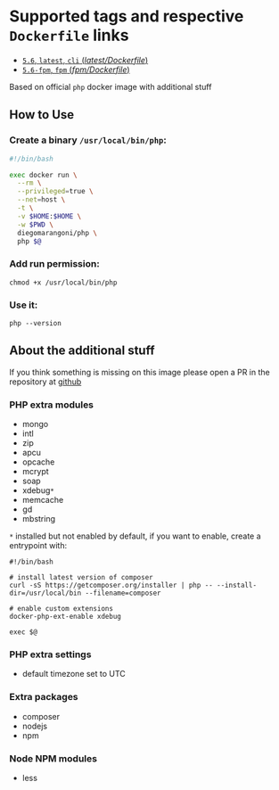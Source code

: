 # Supported tags and respective `Dockerfile` links

-   [`5.6`, `latest`, `cli` (*latest/Dockerfile*)](https://github.com/diegomarangoni/docker-php/blob/master/Dockerfile)
-   [`5.6-fpm`, `fpm` (*fpm/Dockerfile*)](https://github.com/diegomarangoni/docker-php/blob/fpm/Dockerfile)

Based on official `php` docker image with additional stuff

## How to Use

### Create a binary `/usr/local/bin/php`:

```bash
#!/bin/bash

exec docker run \
  --rm \
  --privileged=true \
  --net=host \
  -t \
  -v $HOME:$HOME \
  -w $PWD \
  diegomarangoni/php \
  php $@
```

### Add run permission:

```
chmod +x /usr/local/bin/php
```

### Use it:

```
php --version
```

## About the additional stuff

If you think something is missing on this image please open a PR in the repository at [github](https://github.com/diegomarangoni/docker-php/issues)

### PHP extra modules

- mongo
- intl
- zip
- apcu
- opcache
- mcrypt
- soap
- xdebug`*`
- memcache
- gd
- mbstring

`*` installed but not enabled by default, if you want to enable, create a entrypoint with:

```
#!/bin/bash

# install latest version of composer
curl -sS https://getcomposer.org/installer | php -- --install-dir=/usr/local/bin --filename=composer

# enable custom extensions
docker-php-ext-enable xdebug

exec $@
```

### PHP extra settings

- default timezone set to UTC

### Extra packages

- composer
- nodejs
- npm

### Node NPM modules

- less
